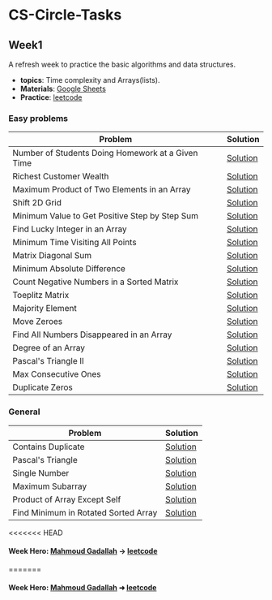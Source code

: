 # **CS-Circle-Tasks**

## **Week1**
A refresh week to practice the basic algorithms and data structures.
- **topics**: Time complexity and Arrays(lists).
- **Materials**: [Google Sheets](https://docs.google.com/spreadsheets/d/1Zc5uWPGXg39mKxHvq_fjVmp6lh8dv1GiM1Tw6Mq9uQs/edit?usp=sharing)
- **Practice**: [leetcode](https://leetcode.com/)

### **Easy problems**
|Problem|Solution|
|----|----------|
| Number of Students Doing Homework at a Given Time | [Solution](https://leetcode.com/submissions/detail/801141030/) |
| Richest Customer Wealth | [Solution](https://leetcode.com/submissions/detail/801148089/) |
| Maximum Product of Two Elements in an Array | [Solution](https://leetcode.com/submissions/detail/801151164/) |
| Shift 2D Grid | [Solution](https://leetcode.com/submissions/detail/801845591/) |
| Minimum Value to Get Positive Step by Step Sum | [Solution](https://leetcode.com/submissions/detail/801159229/) |
| Find Lucky Integer in an Array | [Solution](https://leetcode.com/submissions/detail/801161188/) |
| Minimum Time Visiting All Points | [Solution](https://leetcode.com/submissions/detail/803133472/) |
| Matrix Diagonal Sum | [Solution](https://leetcode.com/submissions/detail/801827649/) |
| Minimum Absolute Difference | [Solution](https://leetcode.com/submissions/detail/801820092/) |
| Count Negative Numbers in a Sorted Matrix | [Solution](https://leetcode.com/submissions/detail/801812650/) |
| Toeplitz Matrix | [Solution](https://leetcode.com/submissions/detail/801810780/) |
| Majority Element | [Solution](https://leetcode.com/submissions/detail/801341208/) |
| Move Zeroes | [Solution](https://leetcode.com/submissions/detail/801332479/) |
| Find All Numbers Disappeared in an Array | [Solution](https://leetcode.com/submissions/detail/801338385/) |
| Degree of an Array | [Solution](https://leetcode.com/submissions/detail/801322935/) |
| Pascal's Triangle II | [Solution](https://leetcode.com/submissions/detail/801255586/) |
| Max Consecutive Ones | [Solution](https://leetcode.com/submissions/detail/801307247/) |
| Duplicate Zeros | [Solution](https://leetcode.com/submissions/detail/801304579/) |

### **General**
|Problem|Solution|
|----|----------|
| Contains Duplicate | [Solution](https://leetcode.com/submissions/detail/801864089/) |
| Pascal's Triangle | [Solution](https://leetcode.com/submissions/detail/801861643/) |
| Single Number | [Solution](https://leetcode.com/submissions/detail/801853333/) |
| Maximum Subarray | [Solution](https://leetcode.com/submissions/detail/801851472/) |
| Product of Array Except Self | [Solution](https://leetcode.com/submissions/detail/803145101/) |
| Find Minimum in Rotated Sorted Array | [Solution](https://leetcode.com/submissions/detail/803189430/) |

<<<<<<< HEAD
#### **Week Hero**: [Mahmoud Gadallah](https://github.com/m7moudGadallah) -> [leetcode](https://leetcode.com/m7moudGadallah/)
=======
#### **Week Hero**: [Mahmoud Gadallah](https://github.com/m7moudGadallah) ➜ [leetcode](https://leetcode.com/m7moudGadallah/)
